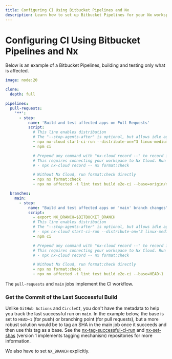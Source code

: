 ```yaml
---
title: Configuring CI Using Bitbucket Pipelines and Nx
description: Learn how to set up Bitbucket Pipelines for your Nx workspace to run affected commands, handle pull requests, and optimize CI performance.
---
```


# Configuring CI Using Bitbucket Pipelines and Nx

Below is an example of a Bitbucket Pipelines, building and testing only what is affected.

```yaml {% fileName="bitbucket-pipelines.yml" %}
image: node:20

clone:
  depth: full

pipelines:
  pull-requests:
    '**':
      - step:
          name: 'Build and test affected apps on Pull Requests'
          script:
            # This line enables distribution
            # The "--stop-agents-after" is optional, but allows idle agents to shut down once the "e2e-ci" targets have been requested
            - npx nx-cloud start-ci-run --distribute-on="3 linux-medium-js" --stop-agents-after="e2e-ci"
            - npm ci

            # Prepend any command with "nx-cloud record --" to record its logs to Nx Cloud
            # This requires connecting your workspace to Nx Cloud. Run "nx connect" to get started w/ Nx Cloud
            # - npx nx-cloud record -- nx format:check

            # Without Nx Cloud, run format:check directly
            - npx nx format:check
            - npx nx affected -t lint test build e2e-ci --base=origin/main

  branches:
    main:
      - step:
          name: "Build and test affected apps on 'main' branch changes"
          script:
            - export NX_BRANCH=$BITBUCKET_BRANCH
            # This line enables distribution
            # The "--stop-agents-after" is optional, but allows idle agents to shut down once the "e2e-ci" targets have been requested
            # - npx nx-cloud start-ci-run --distribute-on="3 linux-medium-js" --stop-agents-after="e2e-ci"
            - npm ci

            # Prepend any command with "nx-cloud record --" to record its logs to Nx Cloud
            # This requires connecting your workspace to Nx Cloud. Run "nx connect" to get started w/ Nx Cloud
            # - npx nx-cloud record -- nx format:check

            # Without Nx Cloud, run format:check directly
            - npx nx format:check
            - npx nx affected -t lint test build e2e-ci --base=HEAD~1
```

The `pull-requests` and `main` jobs implement the CI workflow.

### Get the Commit of the Last Successful Build

Unlike `GitHub Actions` and `CircleCI`, you don't have the metadata to help you track the last successful run on `main`. In the example below, the base is set to `HEAD~1` (for push) or branching point (for pull requests), but a more robust solution would be to tag an SHA in the main job once it succeeds and then use this tag as a base. See the [nx-tag-successful-ci-run](https://github.com/nrwl/nx-tag-successful-ci-run) and [nx-set-shas](https://github.com/nrwl/nx-set-shas) (version 1 implements tagging mechanism) repositories for more information.

We also have to set `NX_BRANCH` explicitly.
